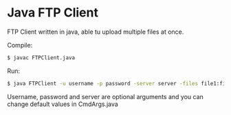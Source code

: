 # Java FTP Client
FTP Client written in java, able tu upload multiple files at once.

Compile:
```sh
$ javac FTPClient.java
```
Run:
```sh
$ java FTPClient -u username -p password -server server -files file1:file2:file3
```
Username, password and server are optional arguments and you can change default values in CmdArgs.java


[args4j]:http://search.maven.org/remotecontent?filepath=args4j/args4j/2.32/args4j-2.32.jar
